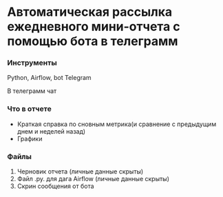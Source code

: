 # Автоматическая рассылка ежедневного мини-отчета с помощью бота в телеграмм

### Инструменты

Python, Airflow, bot Telegram

В телеграмм чат


### Что в отчете

* Краткая справка по сновным метрика(и сравнение с предыдущим днем и неделей назад)
* Графики

### Файлы

1. Черновик отчета (личные данные скрыты)
2. Файл .py. для дага Airflow (личные данные скрыты)
3. Скрин сообщения от бота

